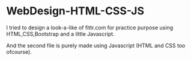 # WebDesign-HTML-CSS-JS
I tried to design a look-a-like of fittr.com for practice purpose using HTML,CSS,Bootstrap and a little Javascript.

And the second file is purely made using Javascript (HTML and CSS too ofcourse).
